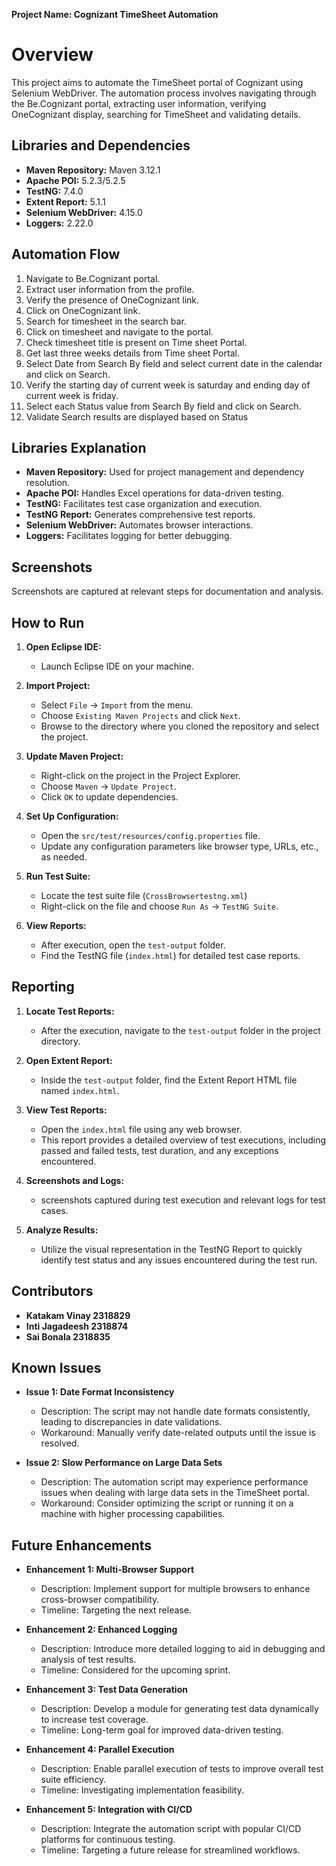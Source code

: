 **Project Name: Cognizant TimeSheet Automation**


# Overview
This project aims to automate the TimeSheet portal of Cognizant using Selenium WebDriver. The automation process involves navigating through the Be.Cognizant portal, extracting user information, verifying OneCognizant display, searching for TimeSheet and validating details.

## Libraries and Dependencies
- **Maven Repository:** Maven 3.12.1
- **Apache POI:** 5.2.3/5.2.5
- **TestNG:** 7.4.0
- **Extent Report:** 5.1.1
- **Selenium WebDriver:** 4.15.0
- **Loggers:** 2.22.0

## Automation Flow
1. Navigate to Be.Cognizant portal.
2. Extract user information from the profile.
3. Verify the presence of OneCognizant link.
4. Click on OneCognizant link.
5. Search for timesheet in the search bar.
6. Click on timesheet and navigate to the portal.
7. Check timesheet title is present on Time sheet Portal.
8. Get last three weeks details from Time sheet Portal.
9. Select Date from Search By field and select current date in the calendar and click on Search.
10. Verify the starting day of current week is saturday and ending day of current week is friday.
11. Select each Status value from Search By field and click on Search.
12. Validate Search results are displayed based on Status

## Libraries Explanation
- **Maven Repository:** Used for project management and dependency resolution.
- **Apache POI:** Handles Excel operations for data-driven testing.
- **TestNG:** Facilitates test case organization and execution.
- **TestNG Report:** Generates comprehensive test reports.
- **Selenium WebDriver:** Automates browser interactions.
- **Loggers:** Facilitates logging for better debugging.

## Screenshots
Screenshots are captured at relevant steps for documentation and analysis.

## How to Run
1. **Open Eclipse IDE:**
   - Launch Eclipse IDE on your machine.

2. **Import Project:**
   - Select `File` -> `Import` from the menu.
   - Choose `Existing Maven Projects` and click `Next`.
   - Browse to the directory where you cloned the repository and select the project.

3. **Update Maven Project:**
   - Right-click on the project in the Project Explorer.
   - Choose `Maven` -> `Update Project`.
   - Click `OK` to update dependencies.

4. **Set Up Configuration:**
   - Open the `src/test/resources/config.properties` file.
   - Update any configuration parameters like browser type, URLs, etc., as needed.

5. **Run Test Suite:**
   - Locate the test suite file (`CrossBrowsertestng.xml`)
   - Right-click on the file and choose `Run As` -> `TestNG Suite`.

6. **View Reports:**
   - After execution, open the `test-output` folder.
   - Find the TestNG file (`index.html`) for detailed test case reports.

## Reporting
1. **Locate Test Reports:**
   - After the execution, navigate to the `test-output` folder in the project directory.

2. **Open Extent Report:**
   - Inside the `test-output` folder, find the Extent Report HTML file named `index.html`.

3. **View Test Reports:**
   - Open the `index.html` file using any web browser.
   - This report provides a detailed overview of test executions, including passed and failed tests, test duration, and any exceptions encountered.

4. **Screenshots and Logs:**
   - screenshots captured during test execution and relevant logs for test cases.

5. **Analyze Results:**
   - Utilize the visual representation in the TestNG Report to quickly identify test status and any issues encountered during the test run.

## Contributors
- **Katakam Vinay 2318829**
- **Inti Jagadeesh 2318874**
- **Sai Bonala 2318835**

## Known Issues
- **Issue 1: Date Format Inconsistency**
  - Description: The script may not handle date formats consistently, leading to discrepancies in date validations.
  - Workaround: Manually verify date-related outputs until the issue is resolved.

- **Issue 2: Slow Performance on Large Data Sets**
  - Description: The automation script may experience performance issues when dealing with large data sets in the TimeSheet portal.
  - Workaround: Consider optimizing the script or running it on a machine with higher processing capabilities.

## Future Enhancements
- **Enhancement 1: Multi-Browser Support**
  - Description: Implement support for multiple browsers to enhance cross-browser compatibility.
  - Timeline: Targeting the next release.

- **Enhancement 2: Enhanced Logging**
  - Description: Introduce more detailed logging to aid in debugging and analysis of test results.
  - Timeline: Considered for the upcoming sprint.

- **Enhancement 3: Test Data Generation**
  - Description: Develop a module for generating test data dynamically to increase test coverage.
  - Timeline: Long-term goal for improved data-driven testing.

- **Enhancement 4: Parallel Execution**
  - Description: Enable parallel execution of tests to improve overall test suite efficiency.
  - Timeline: Investigating implementation feasibility.

- **Enhancement 5: Integration with CI/CD**
  - Description: Integrate the automation script with popular CI/CD platforms for continuous testing.
  - Timeline: Targeting a future release for streamlined workflows.


